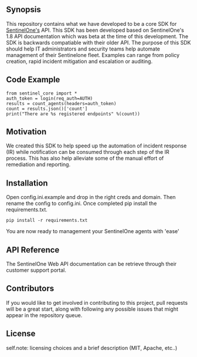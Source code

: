 ## Synopsis

This repository contains what we have developed to be a core SDK for
[SentinelOne's](https://sentinelone.com/) API. This SDK has been developed
based on SentinelOne's 1.8 API documentation which was beta at the time of this
development. The SDK is backwards compatiable with their older API. The purpose
of this SDK should help IT administrators and security teams help automate
management of their Sentinelone fleet. Examples can range from policy creation,
rapid incident mitigation and escalation or auditing.

## Code Example

```
from sentinel_core import *
auth_token = login(req_auth=AUTH)
results = count_agents(headers=auth_token)
count = results.json()['count']
print("There are %s registered endpoints" %(count))
```

## Motivation

We created this SDK to help speed up the automation of incident response (IR)
while notification can be consumed through each step of the IR process. This
has also help alleviate some of the manual effort of remediation and reporting.

## Installation

Open config.ini.example and drop in the right creds and domain. Then rename the
config to config.ini. Once completed pip install the requirements.txt.
```
pip install -r requirements.txt
```
You are now ready to management your SentinelOne agents with 'ease'


## API Reference

The SentinelOne Web API documentation can be retrieve through their customer
support portal.

## Contributors

If you would like to get involved in contributing to this project, pull
requests will be a great start, along with following any possible issues that
might appear in the repository queue.

## License

self.note: licensing choices and a brief description (MIT, Apache, etc..)
